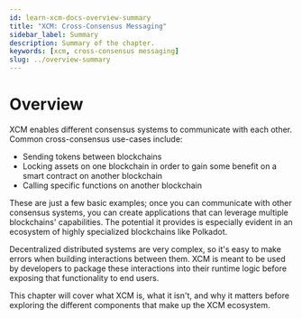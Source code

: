 ```yaml
---
id: learn-xcm-docs-overview-summary
title: "XCM: Cross-Consensus Messaging"
sidebar_label: Summary
description: Summary of the chapter.
keywords: [xcm, cross-consensus messaging]
slug: ../overview-summary
---
```


# Overview

XCM enables different consensus systems to communicate with each other. Common cross-consensus
use-cases include:

- Sending tokens between blockchains
- Locking assets on one blockchain in order to gain some benefit on a smart contract on another
  blockchain
- Calling specific functions on another blockchain

These are just a few basic examples; once you can communicate with other consensus systems, you can
create applications that can leverage multiple blockchains' capabilities. The potential it provides
is especially evident in an ecosystem of highly specialized blockchains like Polkadot.

Decentralized distributed systems are very complex, so it's easy to make errors when building
interactions between them. XCM is meant to be used by developers to package these interactions into
their runtime logic before exposing that functionality to end users.

This chapter will cover what XCM is, what it isn't, and why it matters before exploring the
different components that make up the XCM ecosystem.
